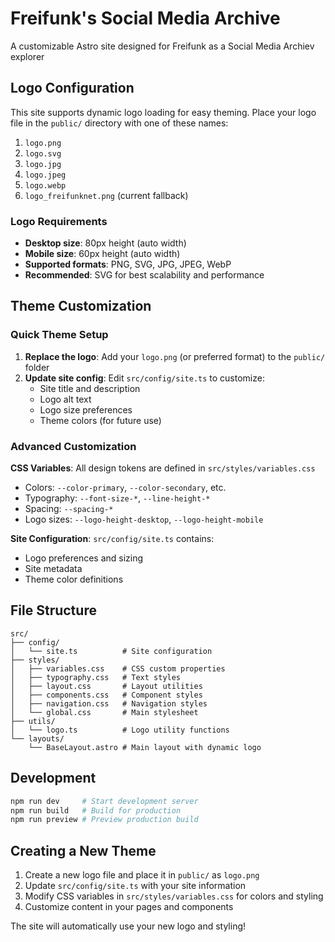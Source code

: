 # Freifunk's Social Media Archive

A customizable Astro site designed for Freifunk as a Social Media Archiev explorer

## Logo Configuration

This site supports dynamic logo loading for easy theming. Place your logo file in the `public/` directory with one of these names:

1. `logo.png`
2. `logo.svg` 
3. `logo.jpg`
4. `logo.jpeg`
5. `logo.webp`
6. `logo_freifunknet.png` (current fallback)

### Logo Requirements

- **Desktop size**: 80px height (auto width)
- **Mobile size**: 60px height (auto width)
- **Supported formats**: PNG, SVG, JPG, JPEG, WebP
- **Recommended**: SVG for best scalability and performance

## Theme Customization

### Quick Theme Setup

1. **Replace the logo**: Add your `logo.png` (or preferred format) to the `public/` folder
2. **Update site config**: Edit `src/config/site.ts` to customize:
   - Site title and description
   - Logo alt text
   - Logo size preferences
   - Theme colors (for future use)

### Advanced Customization

**CSS Variables**: All design tokens are defined in `src/styles/variables.css`
- Colors: `--color-primary`, `--color-secondary`, etc.
- Typography: `--font-size-*`, `--line-height-*`
- Spacing: `--spacing-*`
- Logo sizes: `--logo-height-desktop`, `--logo-height-mobile`

**Site Configuration**: `src/config/site.ts` contains:
- Logo preferences and sizing
- Site metadata
- Theme color definitions

## File Structure

```
src/
├── config/
│   └── site.ts          # Site configuration
├── styles/
│   ├── variables.css    # CSS custom properties
│   ├── typography.css   # Text styles
│   ├── layout.css       # Layout utilities
│   ├── components.css   # Component styles
│   ├── navigation.css   # Navigation styles
│   └── global.css       # Main stylesheet
├── utils/
│   └── logo.ts          # Logo utility functions
└── layouts/
    └── BaseLayout.astro # Main layout with dynamic logo
```

## Development

```bash
npm run dev     # Start development server
npm run build   # Build for production
npm run preview # Preview production build
```

## Creating a New Theme

1. Create a new logo file and place it in `public/` as `logo.png`
2. Update `src/config/site.ts` with your site information
3. Modify CSS variables in `src/styles/variables.css` for colors and styling
4. Customize content in your pages and components

The site will automatically use your new logo and styling!